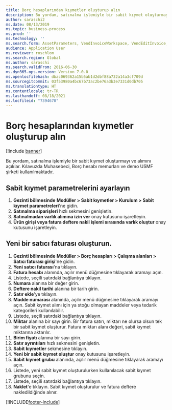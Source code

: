 ```yaml
---
title: Borç hesaplarından kıymetler oluşturup alın
description: Bu yordam, satınalma işlemiyle bir sabit kıymet oluşturmayı ve alımını açıklar.
author: saraschi2
ms.date: 08/13/2019
ms.topic: business-process
ms.prod: ''
ms.technology: ''
ms.search.form: AssetParameters, VendInvoiceWorkspace, VendEditInvoice, VendTableLookup, InventItemIdLookupSimple, AssetTable
audience: Application User
ms.reviewer: roschlom
ms.search.region: Global
ms.author: saraschi
ms.search.validFrom: 2016-06-30
ms.dyn365.ops.version: Version 7.0.0
ms.openlocfilehash: dbac069362a15b5ab1d2dbf88a732a14a3cf709d
ms.sourcegitcommit: 03f53980a4bc67b73ac2be76a3b3e7331d0db705
ms.translationtype: HT
ms.contentlocale: tr-TR
ms.lasthandoff: 08/18/2021
ms.locfileid: "7394670"
---
```

# <a name="create-and-acquire-assets-from-accounts-payable"></a>Borç hesaplarından kıymetler oluşturup alın

[!include [banner](../../includes/banner.md)]

Bu yordam, satınalma işlemiyle bir sabit kıymet oluşturmayı ve alımını açıklar.  Kılavuzda Muhasebeci, Borç hesabı memurları ve demo USMF şirketi kullanılmaktadır.


## <a name="set-fixed-assets-parameters"></a>Sabit kıymet parametrelerini ayarlayın
1. **Gezinti bölmesinde** **Modüller > Sabit kıymetler > Kurulum > Sabit kıymet parametreleri**'ne gidin.
2. **Satınalma siparişleri** hızlı sekmesini genişletin.
3. **Satınalmadan varlık alımına izin ver** onay kutusunu işaretleyin.
4. **Ürün girişi veya fatura deftere nakil işlemi sırasında varlık oluştur** onay kutusunu işaretleyin.

## <a name="create-a-new-vendor-invoice"></a>Yeni bir satıcı faturası oluşturun.
1. **Gezinti bölmesinde** **Modüller > Borç hesapları > Çalışma alanları > Satıcı faturası girişi**'ne gidin.
2. **Yeni satıcı faturası**'na tıklayın.
3. **Fatura hesabı** alanında, açılır menü düğmesine tıklayarak aramayı açın.
4. Listede, seçili satırdaki bağlantıya tıklayın.
5. **Numara** alanına bir değer girin.
6. **Deftere nakil tarihi** alanına bir tarih girin.
7. **Satır ekle**'ye tıklayın.
8. **Madde numarası** alanında, açılır menü düğmesine tıklayarak aramayı açın. Sabit kıymet alımı için ya stoğu olmayan maddeler veya tedarik kategorileri kullanılabilir.  
9. Listede, seçili satırdaki bağlantıya tıklayın.
10. **Miktar** alanına bir sayı girin. Bir fatura satırı, miktarı ne olursa olsun tek bir sabit kıymet oluşturur. Fatura miktarı alanı değeri, sabit kıymet miktarına aktarılır.  
11. **Birim fiyatı** alanına bir sayı girin.
12. **Satır ayrıntıları** hızlı sekmesini genişletin.
13. **Sabit kıymetler** sekmesine tıklayın.
14. **Yeni bir sabit kıymet oluştur** onay kutusunu işaretleyin.
15. **Sabit kıymet grubu** alanında, açılır menü düğmesine tıklayarak aramayı açın.
16. Listede, yeni sabit kıymet oluşturulurken kullanılacak sabit kıymet grubunu seçin.
17. Listede, seçili satırdaki bağlantıya tıklayın.
18. **Naklet**'e tıklayın. Sabit kıymet oluşturulur ve fatura deftere nakledildiğinde alınır.  



[!INCLUDE[footer-include](../../../includes/footer-banner.md)]
